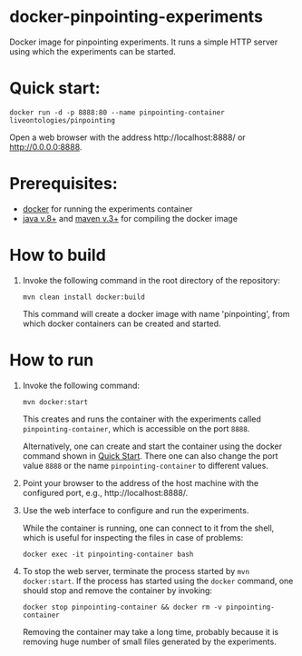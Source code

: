 


# docker-pinpointing-experiments

Docker image for pinpointing experiments.
It runs a simple HTTP server using which the experiments can be started.


# Quick start:

   ```
   docker run -d -p 8888:80 --name pinpointing-container liveontologies/pinpointing
   ```
   Open a web browser with the address http://localhost:8888/ or http://0.0.0.0:8888.   

# Prerequisites: 

- [docker](https://www.docker.com) for running the experiments container
- [java v.8+](http://java.com) and [maven v.3+](https://maven.apache.org/) for compiling the docker image

# How to build

1. Invoke the following command in the root directory of the repository:
    ```
    mvn clean install docker:build
    ```
    This command will create a docker image with name 'pinpointing',
    from which docker containers can be created and started.

# How to run

1. Invoke the following command:

    ```
    mvn docker:start
    ```

    This creates and runs the container with the experiments called
    `pinpointing-container`, which is accessible on the port `8888`.
    
    Alternatively, one can create and start the container using the 
    docker command shown in [Quick Start](#quick-start).
    There one can also change the port value `8888` or the name 
    `pinpointing-container` to different values.

1. Point your browser to the address of the host machine with the configured port,
    e.g., http://localhost:8888/.

1. Use the web interface to configure and run the experiments.

   While the container is running, one can connect to it from the shell,
   which is useful for inspecting the files in case of problems:

    ```
    docker exec -it pinpointing-container bash
    ```

1. To stop the web server, terminate the process started by `mvn docker:start`.
   If the process has started using the `docker` command, one should stop
   and remove the container by invoking:
    ```
    docker stop pinpointing-container && docker rm -v pinpointing-container
    ```
    Removing the container may take a long time, probably because it is
    removing huge number of small files generated by the experiments.
